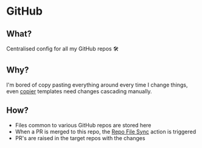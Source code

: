 # GitHub

## What?

Centralised config for all my GitHub repos 🛠️

## Why?

I'm bored of copy pasting everything around every time I change things, even [copier] templates need changes cascading manually.

## How?

* Files common to various GitHub repos are stored here
* When a PR is merged to this repo, the [Repo File Sync] action is triggered
* PR's are raised in the target repos with the changes

[copier]: https://copier.readthedocs.io/en/stable/
[Repo File Sync]: https://github.com/marketplace/actions/repo-file-sync-action
